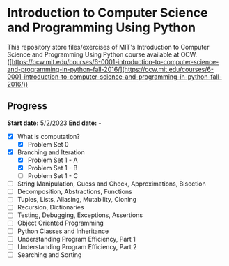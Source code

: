 # Introduction to Computer Science and Programming Using Python

This repository store files/exercises of MIT's Introduction to Computer Science and Programming Using Python course available at OCW.
([https://ocw.mit.edu/courses/6-0001-introduction-to-computer-science-and-programming-in-python-fall-2016/](https://ocw.mit.edu/courses/6-0001-introduction-to-computer-science-and-programming-in-python-fall-2016/))

## Progress

**Start date:** 5/2/2023
**End date:** - 

- [x] What is computation?
    - [x] Problem Set 0
- [x] Branching and Iteration
    - [x] Problem Set 1 - A
    - [x] Problem Set 1 - B
    - [ ] Problem Set 1 - C
- [ ] String Manipulation, Guess and Check, Approximations, Bisection
- [ ] Decomposition, Abstractions, Functions
- [ ] Tuples, Lists, Aliasing, Mutability, Cloning
- [ ] Recursion, Dictionaries
- [ ] Testing, Debugging, Exceptions, Assertions
- [ ] Object Oriented Programming
- [ ] Python Classes and Inheritance
- [ ] Understanding Program Efficiency, Part 1
- [ ] Understanding Program Efficiency, Part 2	 
- [ ] Searching and Sorting